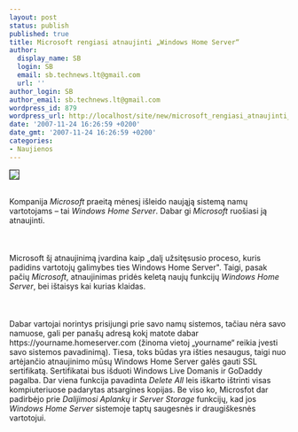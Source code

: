 ```yaml
---
layout: post
status: publish
published: true
title: Microsoft rengiasi atnaujinti „Windows Home Server“
author:
  display_name: SB
  login: SB
  email: sb.technews.lt@gmail.com
  url: ''
author_login: SB
author_email: sb.technews.lt@gmail.com
wordpress_id: 879
wordpress_url: http://localhost/site/new/microsoft_rengiasi_atnaujinti__windows_home_server_/
date: '2007-11-24 16:26:59 +0200'
date_gmt: '2007-11-24 16:26:59 +0200'
categories:
- Naujienos
---
```

<div class="imgright"><img src="http://tbn0.google.com/images?q=tbn:RcwcJvdadK3bHM:http://www.windowsportal.cz/Portals/0/Blog/Files/unor/home-server-logo.gif" border="1"></div>
<p><br>Kompanija <i>Microsoft</i> praeitą mėnesį išleido naująją sistemą namų vartotojams – tai <i>Windows Home Server</i>. Dabar gi <i>Microsoft</i> ruošiasi ją atnaujinti.<br />
<br><br />
<br>Microsoft šį atnaujinimą įvardina kaip „dalį užsitęsusio proceso, kuris padidins vartotojų galimybes ties Windows Home Server&quot;. Taigi, pasak pačių <i>Microsoft</i>, atnaujinimas pridės keletą naujų funkcijų <i>Windows Home Server</i>, bei ištaisys kai kurias klaidas.<br />
<br><br />
<br>Dabar vartojai norintys prisijungi prie savo namų sistemos, tačiau nėra savo namuose, gali per panašų adresą kokį matote dabar https://yourname.homeserver.com (žinoma vietoj „yourname“ reikia įvesti savo sistemos pavadinimą). Tiesa, toks būdas yra išties nesaugus, taigi nuo artėjančio atnaujinimo mūsų Windows Home Server galės gauti SSL sertifikatą. Sertifikatai bus išduoti Windows Live Domanis ir GoDaddy pagalba. Dar viena funkcija pavadinta <i>Delete All</i> leis iškarto ištrinti visas kompiuteriuose padarytas atsargines kopijas. Be viso ko, Microsfot dar padirbėjo prie <i>Dalijimosi Aplankų</i> ir <i>Server Storage</i> funkcijų, kad jos <i>Windows Home Server</i> sistemoje taptų saugesnės ir draugiškesnės vartotojui.<br />
<br></p>
